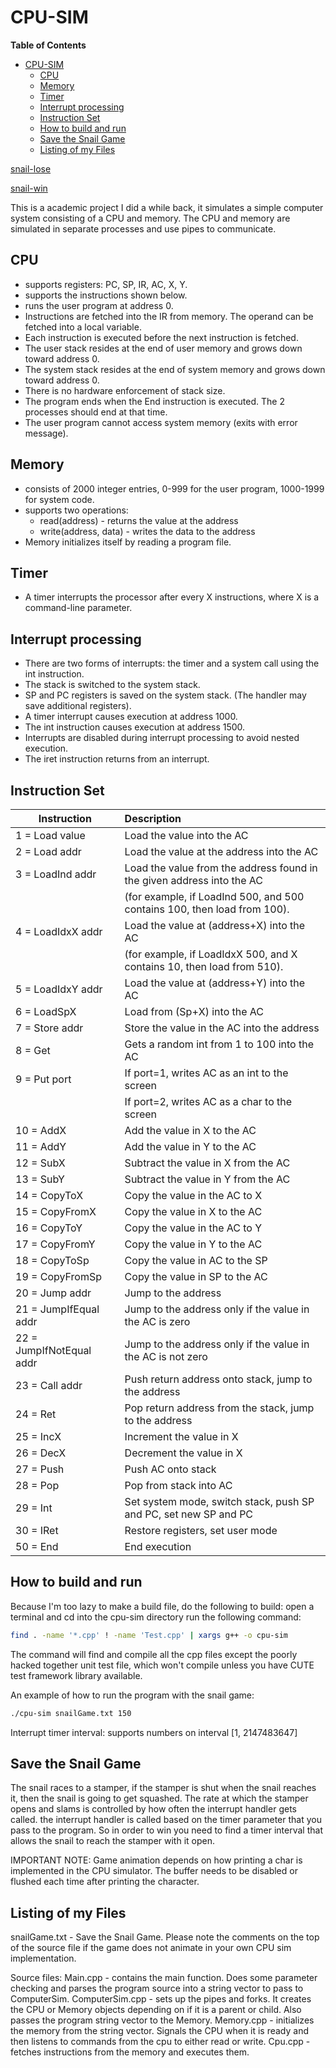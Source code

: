 # CPU-SIM

<!-- markdown-toc start - Don't edit this section. Run M-x markdown-toc-refresh-toc -->

**Table of Contents**

- [CPU-SIM](#cpu-sim)
    - [CPU](#cpu)
    - [Memory](#memory)
    - [Timer](#timer)
    - [Interrupt processing](#interrupt-processing)
    - [Instruction Set](#instruction-set)
    - [How to build and run](#how-to-build-and-run)
    - [Save the Snail Game](#save-the-snail-game)
    - [Listing of my Files](#listing-of-my-files)

<!-- markdown-toc end -->

[snail-lose](gifs/snail-lose.gif)

[snail-win](gifs/snail-win.gif)

This is a academic project I did a while back, it simulates a simple computer
system consisting of a CPU and memory. The CPU and memory are simulated in
separate processes and use pipes to communicate.

## CPU
* supports registers: PC, SP, IR, AC, X, Y.
* supports the instructions shown below.
* runs the user program at address 0.
* Instructions are fetched into the IR from memory. The operand can be fetched
  into a local variable.
* Each instruction is executed before the next instruction is fetched.
* The user stack resides at the end of user memory and grows down toward address
  0.
* The system stack resides at the end of system memory and grows down toward
  address 0.
* There is no hardware enforcement of stack size.
* The program ends when the End instruction is executed. The 2 processes should
  end at that time.
* The user program cannot access system memory (exits with error message).

## Memory
* consists of 2000 integer entries, 0-999 for the user program, 1000-1999 for
  system code.
* supports two operations:
  * read(address) - returns the value at the address
  * write(address, data) - writes the data to the address
* Memory initializes itself by reading a program file.


## Timer

* A timer interrupts the processor after every X instructions, where X is a
command-line parameter.

## Interrupt processing

* There are two forms of interrupts: the timer and a system call using the int
  instruction.
* The stack is switched to the system stack.
* SP and PC registers is saved on the system stack. (The handler may save
  additional registers).
* A timer interrupt causes execution at address 1000.
* The int instruction causes execution at address 1500.
* Interrupts are disabled during interrupt processing to avoid nested execution.
* The iret instruction returns from an interrupt.

## Instruction Set

|  Instruction             |  Description
|--------------------------|:-------------------------------------------------------------------------
|  1 = Load value          |  Load the value into the AC
|  2 = Load addr           |  Load the value at the address into the AC
|  3 = LoadInd addr        |  Load the value from the address found in the given address into the AC
|                          |  (for example, if LoadInd 500, and 500 contains 100, then load from 100).
|  4 = LoadIdxX addr       |  Load the value at (address+X) into the AC
|                          |  (for example, if LoadIdxX 500, and X contains 10, then load from 510).
|  5 = LoadIdxY addr       |  Load the value at (address+Y) into the AC
|  6 = LoadSpX             |  Load from (Sp+X) into the AC
|  7 = Store addr          |  Store the value in the AC into the address
|  8 = Get                 |  Gets a random int from 1 to 100 into the AC
|  9 = Put port            |  If port=1, writes AC as an int to the screen
|                          |  If port=2, writes AC as a char to the screen
|  10 = AddX               |  Add the value in X to the AC
|  11 = AddY               |  Add the value in Y to the AC
|  12 = SubX               |  Subtract the value in X from the AC
|  13 = SubY               |  Subtract the value in Y from the AC
|  14 = CopyToX            |  Copy the value in the AC to X
|  15 = CopyFromX          |  Copy the value in X to the AC
|  16 = CopyToY            |  Copy the value in the AC to Y
|  17 = CopyFromY          |  Copy the value in Y to the AC
|  18 = CopyToSp           |  Copy the value in AC to the SP
|  19 = CopyFromSp         |  Copy the value in SP to the AC
|  20 = Jump addr          |  Jump to the address
|  21 = JumpIfEqual addr   |  Jump to the address only if the value in the AC is zero
|  22 = JumpIfNotEqual addr|  Jump to the address only if the value in the AC is not zero
|  23 = Call addr          |  Push return address onto stack, jump to the address
|  24 = Ret                |  Pop return address from the stack, jump to the address
|  25 = IncX               |  Increment the value in X
|  26 = DecX               |  Decrement the value in X
|  27 = Push               |  Push AC onto stack
|  28 = Pop                |  Pop from stack into AC
|  29 = Int                |  Set system mode, switch stack, push SP and PC, set new SP and PC
|  30 = IRet               |  Restore registers, set user mode
|  50 = End                |  End execution

## How to build and run

Because I'm too lazy to make a build file, do the following to build:
open a terminal and cd into the cpu-sim directory
run the following command:

```bash
find . -name '*.cpp' ! -name 'Test.cpp' | xargs g++ -o cpu-sim
```
The command will find and compile all the cpp files except the poorly hacked together unit test file, which won't compile unless you have CUTE test framework library available. 

An example of how to run the program with the snail game:
```bash
./cpu-sim snailGame.txt 150
```

Interrupt timer interval:
supports numbers on interval [1, 2147483647]

## Save the Snail Game
The snail races to a stamper, if the stamper is shut
when the snail reaches it, then the snail is going to get
squashed. The rate at which the stamper opens and slams
is controlled by how often the interrupt handler gets called.
the interrupt handler is called based on the timer parameter
that you pass to the program. So in order to win you need to
find a timer interval that allows the snail to reach the
stamper with it open.

IMPORTANT NOTE: Game animation depends on how printing a char
is implemented in the CPU simulator. The buffer needs to be
disabled or flushed each time after printing the character.

## Listing of my Files

snailGame.txt - Save the Snail Game. Please note the comments on the top of the
                source file if the game does not animate in your own CPU sim
                implementation.

Source files:
Main.cpp - contains the main function. Does some parameter checking and
           parses the program source into a string vector to pass to ComputerSim.
ComputerSim.cpp - sets up the pipes and forks. It creates the CPU or Memory objects
                  depending on if it is a parent or child. Also passes the program
                  string vector to the Memory.
Memory.cpp - initializes the memory from the string vector. Signals the CPU when
             it is ready and then listens to commands from the cpu to either read
             or write.
Cpu.cpp - fetches instructions from the memory and executes them.

